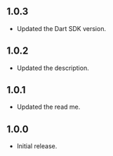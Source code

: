 ## 1.0.3

* Updated the Dart SDK version.

## 1.0.2

* Updated the description.

## 1.0.1

* Updated the read me.

## 1.0.0

* Initial release.